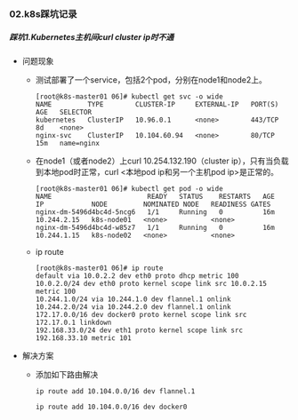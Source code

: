 ### 02.k8s踩坑记录

##### 踩坑1.Kubernetes主机间curl cluster ip时不通

- 问题现象

  - 测试部署了一个service，包括2个pod，分别在node1和node2上。

    ```
    [root@k8s-master01 06]# kubectl get svc -o wide
    NAME         TYPE        CLUSTER-IP     EXTERNAL-IP   PORT(S)   AGE   SELECTOR
    kubernetes   ClusterIP   10.96.0.1      <none>        443/TCP   8d    <none>
    nginx-svc    ClusterIP   10.104.60.94   <none>        80/TCP    15m   name=nginx
    ```

    

  - 在node1（或者node2）上curl 10.254.132.190（cluster ip），只有当负载到本地pod时正常，curl <本地pod ip和另一个主机pod ip>是正常的。

    ```
    [root@k8s-master01 06]# kubectl get pod -o wide
    NAME                        READY   STATUS    RESTARTS   AGE   IP            NODE         NOMINATED NODE   READINESS GATES
    nginx-dm-5496d4bc4d-5ncg6   1/1     Running   0          16m   10.244.2.15   k8s-node01   <none>           <none>
    nginx-dm-5496d4bc4d-w85z7   1/1     Running   0          16m   10.244.1.15   k8s-node02   <none>           <none>
    ```

  - ip route 

    ```
    [root@k8s-master01 06]# ip route 
    default via 10.0.2.2 dev eth0 proto dhcp metric 100 
    10.0.2.0/24 dev eth0 proto kernel scope link src 10.0.2.15 metric 100 
    10.244.1.0/24 via 10.244.1.0 dev flannel.1 onlink 
    10.244.2.0/24 via 10.244.2.0 dev flannel.1 onlink 
    172.17.0.0/16 dev docker0 proto kernel scope link src 172.17.0.1 linkdown 
    192.168.33.0/24 dev eth1 proto kernel scope link src 192.168.33.10 metric 101 
    ```

- 解决方案

  - 添加如下路由解决

    ```
    ip route add 10.104.0.0/16 dev flannel.1
    ```

    ```
    ip route add 10.104.0.0/16 dev docker0
    ```

    
